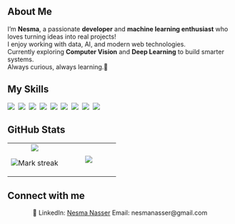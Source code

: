 ## About Me

I’m **Nesma**, a passionate **developer** and **machine learning enthusiast** who loves turning ideas into real projects!  
I enjoy working with data, AI, and modern web technologies.  
Currently exploring **Computer Vision** and **Deep Learning** to build smarter systems.  
Always curious, always learning.🌱

## My Skills

<img src="https://img.shields.io/badge/Python-3776AB?logo=python&logoColor=fff"> 
<img src="https://img.shields.io/badge/AWS-%23FF9900.svg?logo=amazon-web-services&logoColor=white"> 
<img src="https://img.shields.io/badge/Unity-%23000000.svg?logo=unity&logoColor=white"> 
<img src="https://img.shields.io/badge/ChatGPT-74aa9c?logo=openai&logoColor=white"> 
<img src="https://img.shields.io/badge/Bootstrap-7952B3?logo=bootstrap&logoColor=fff"> 
<img src="https://img.shields.io/badge/Java-%23ED8B00.svg?logo=openjdk&logoColor=white"> 
<img src="https://img.shields.io/badge/HTML-%23E34F26.svg?logo=html5&logoColor=white"> 
<img src="https://img.shields.io/badge/CSS-1572B6?logo=css3&logoColor=fff"> 
<img src="https://img.shields.io/badge/C++-%2300599C.svg?logo=c%2B%2B&logoColor=white"> 

## GitHub Stats

<table><tbody><tr border="none"><td width="50%" align="center">
<img align="center" src="https://readme-stats-fork-mauve.vercel.app/api/?username=NeSma237&theme=dark&show_icons=true&count_private=true">

<img alt="Mark streak" src="https://github-readme-streak-stats-five-roan.vercel.app?user=NeSma237&theme=dark"></td><td width="50%" align="center">
<img align="center" src="https://readme-stats-fork-mauve.vercel.app/api/top-langs/?username=NeSma237&theme=dark&hide_border=false&no-bg=true&no-frame=true&langs_count=6"></td></tr></tbody></table>

## Connect with me

<p align="center">🔗 LinkedIn: <a href="https://www.linkedin.com/in/johndoe" target="_blank">Nesma Nasser</a> Email: nesmanasser@gmail.com</p>
